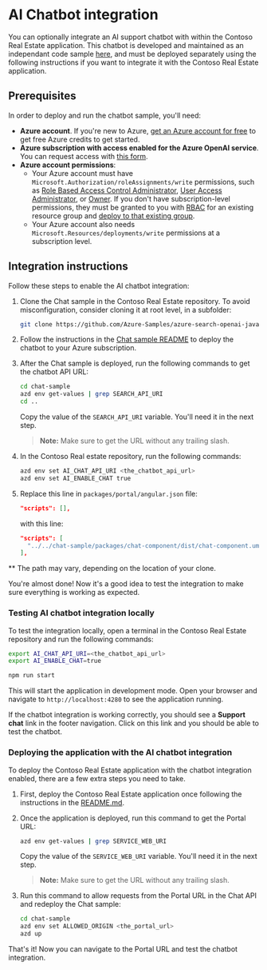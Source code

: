 # AI Chatbot integration

You can optionally integrate an AI support chatbot with within the Contoso Real Estate application. 
This chatbot is developed and maintained as an independant code sample [here](https://github.com/Azure-Samples/azure-search-openai-javascript), and must be deployed separately using the following instructions if you want to integrate it with the Contoso Real Estate application.

## Prerequisites

In order to deploy and run the chatbot sample, you'll need:

- **Azure account**. If you're new to Azure, [get an Azure account for free](https://learn.microsoft.com/azure/search/search-what-is-azure-search) to get free Azure credits to get started.
- **Azure subscription with access enabled for the Azure OpenAI service**. You can request access with [this form](https://aka.ms/oaiapply).
- **Azure account permissions**:
  - Your Azure account must have `Microsoft.Authorization/roleAssignments/write` permissions, such as [Role Based Access Control Administrator](https://learn.microsoft.com/azure/role-based-access-control/built-in-roles#role-based-access-control-administrator-preview), [User Access Administrator](https://learn.microsoft.com/azure/role-based-access-control/built-in-roles#user-access-administrator), or [Owner](https://learn.microsoft.com/azure/role-based-access-control/built-in-roles#owner). If you don't have subscription-level permissions, they must be granted to you with [RBAC](https://learn.microsoft.com/azure/role-based-access-control/built-in-roles#role-based-access-control-administrator-preview) for an existing resource group and [deploy to that existing group](#existing-resource-group).
  - Your Azure account also needs `Microsoft.Resources/deployments/write` permissions at a subscription level.

## Integration instructions

Follow these steps to enable the AI chatbot integration:

1. Clone the Chat sample in the Contoso Real Estate repository. To avoid misconfiguration, consider cloning it at root level, in a subfolder:

    ```bash
    git clone https://github.com/Azure-Samples/azure-search-openai-javascript.git chat-sample
    ```

2. Follow the instructions in the [Chat sample README](https://github.com/Azure-Samples/azure-search-openai-javascript#azure-deployment) to deploy the chatbot to your Azure subscription.

3. After the Chat sample is deployed, run the following commands to get the chatbot API URL:
    ```bash
    cd chat-sample
    azd env get-values | grep SEARCH_API_URI
    cd ..
    ```

    Copy the value of the `SEARCH_API_URI` variable. You'll need it in the next step.

    > **Note:** Make sure to get the URL without any trailing slash.

4. In the Contoso Real estate repository, run the following commands:

    ```bash
    azd env set AI_CHAT_API_URI <the_chatbot_api_url>
    azd env set AI_ENABLE_CHAT true
    ```

5. Replace this line in `packages/portal/angular.json` file:

    ```json
    "scripts": [],
    ```

    with this line:

    ```json
    "scripts": [
      "../../chat-sample/packages/chat-component/dist/chat-component.umd.cjs"
    ],
    ```
** The path may vary, depending on the location of your clone.

You're almost done! Now it's a good idea to test the integration to make sure everything is working as expected.

### Testing AI chatbot integration locally

To test the integration locally, open a terminal in the Contoso Real Estate repository and run the following commands:

```bash
export AI_CHAT_API_URI=<the_chatbot_api_url>
export AI_ENABLE_CHAT=true

npm run start
```

This will start the application in development mode. Open your browser and navigate to `http://localhost:4280` to see the application running.

If the chatbot integration is working correctly, you should see a **Support chat** link in the footer navigation. Click on this link and you should be able to test the chatbot.

### Deploying the application with the AI chatbot integration

To deploy the Contoso Real Estate application with the chatbot integration enabled, there are a few extra steps you need to take.

1. First, deploy the Contoso Real Estate application once following the instructions in the [README.md](../README.md#deploy-to-azure).

2. Once the application is deployed, run this command to get the Portal URL:

    ```bash
    azd env get-values | grep SERVICE_WEB_URI
    ```

    Copy the value of the `SERVICE_WEB_URI` variable. You'll need it in the next step.

    > **Note:** Make sure to get the URL without any trailing slash.

3. Run this command to allow requests from the Portal URL in the Chat API and redeploy the Chat sample:
  
    ```bash
    cd chat-sample
    azd env set ALLOWED_ORIGIN <the_portal_url>
    azd up
    ```

That's it! Now you can navigate to the Portal URL and test the chatbot integration.
